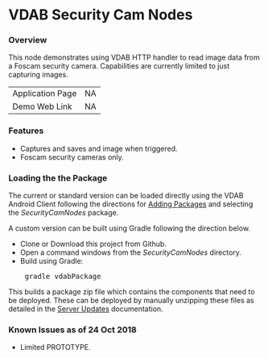# VDAB Security Cam Nodes
### Overview
This node demonstrates using VDAB HTTP handler to read image data from a 
Foscam security camera. Capabilities are currently limited to just capturing images.

| | |
|  --- |  :---: |
| Application Page    |  NA |
| Demo Web Link   | NA |

### Features
<ul>
<li>Captures and saves and image when triggered.
<li>Foscam security cameras only.
</ul>

### Loading the the Package
The current or standard version can be loaded directly using the VDAB Android Client following the directions
for [Adding Packages](https://vdabtec.com/vdab/docs/VDABGUIDE_AddingPackages.pdf) 
and selecting the <i>SecurityCamNodes</i> package.
 
A custom version can be built using Gradle following the direction below.

* Clone or Download this project from Github.
* Open a command windows from the <i>SecurityCamNodes</i> directory.
* Build using Gradle: <pre>      gradle vdabPackage</pre>

This builds a package zip file which contains the components that need to be deployed. These can be deployed by 
manually unzipping these files as detailed in the [Server Updates](https://vdabtec.com/vdab/docs/VDABGUIDE_ServerUpdates.pdf) 
 documentation.

### Known Issues as of 24 Oct  2018

* Limited PROTOTYPE.


